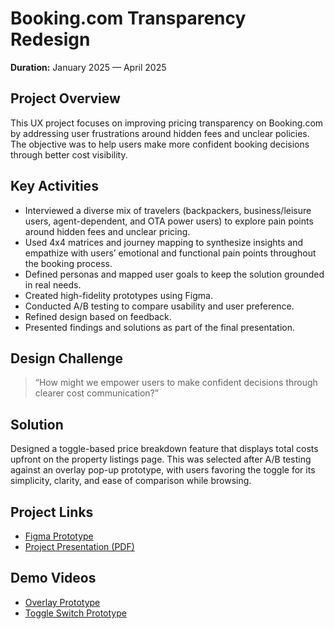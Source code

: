 # Booking.com Transparency Redesign

**Duration:** January 2025 — April 2025

## Project Overview

This UX project focuses on improving pricing transparency on Booking.com by addressing user frustrations around hidden fees and unclear policies. The objective was to help users make more confident booking decisions through better cost visibility.

## Key Activities

- Interviewed a diverse mix of travelers (backpackers, business/leisure users, agent-dependent, and OTA power users) to explore pain points around hidden fees and unclear pricing.
- Used 4x4 matrices and journey mapping to synthesize insights and empathize with users’ emotional and functional pain points throughout the booking process.
- Defined personas and mapped user goals to keep the solution grounded in real needs.
- Created high-fidelity prototypes using Figma.
- Conducted A/B testing to compare usability and user preference.
- Refined design based on feedback.
- Presented findings and solutions as part of the final presentation.

## Design Challenge

> “How might we empower users to make confident decisions through clearer cost communication?”

## Solution

Designed a toggle-based price breakdown feature that displays total costs upfront on the property listings page. This was selected after A/B testing against an overlay pop-up prototype, with users favoring the toggle for its simplicity, clarity, and ease of comparison while browsing.

## Project Links

- [Figma Prototype](https://www.figma.com/design/mpYznaZamzFbTjD9UxC6Gg/Booking.com---Redsign?node-id=0-1&t=aM3cJ2kYjrTrZfGh-1)
- [Project Presentation (PDF)](./Booking.com%20Redesign%20Presentation.pdf)

## Demo Videos

- [Overlay Prototype](./Demo/Overlay%20Prototype.mp4)
- [Toggle Switch Prototype](./Demo/Toggle%20Switch%20Prototype.mp4)
